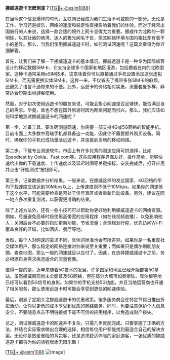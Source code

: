 **挪威遠遊卡怎麽測速？**[[TG💪+ @esim1088](https://t.me/s/esim1088)]

在当今这个信息爆炸的时代，互联网已经成为我们生活不可或缺的一部分。无论是工作、学习还是娱乐，网络的速度和稳定性直接影响着我们的体验。而对于经常出国旅行的人来说，选择一款合适的境外上网卡显得尤为重要。挪威作为北欧的一颗明珠，以其壮丽的峡湾、迷人的极光闻名于世，但其网络环境与国内相比却有着不小的差异。那么，当我们使用挪威遠遊卡时，如何测试网速呢？这篇文章将为你详细解答。

首先，让我们来了解一下挪威遠遊卡的基本情况。挪威远遊卡是一种专为国际旅客设计的移动数据SIM卡，它支持全球多个国家和地区漫游，包括挪威在内的北欧国家。这种卡通常采用eSIM技术，这意味着你可以直接通过手机设置添加这张虚拟SIM卡，而无需更换实体SIM卡。这样一来，不仅省去了携带多张SIM卡的麻烦，还避免了语言不通带来的不便。此外，远遊卡的价格相对实惠，流量套餐多样，非常适合短期出境游客使用。

然而，对于初次使用远遊卡的朋友来说，可能会担心网速是否足够快，能否满足自己的需求。毕竟，谁也不想在国外旅游时因为网络问题而扫兴。那么，我们应该如何科学地测试挪威遠遊卡的网速呢？

第一步，准备工具。要准确测量网速，你需要一部支持4G或5G网络的智能手机。目前市面上大多数中高端手机都具备这一功能，因此你不需要额外购买设备。同时，确保你的手机已成功激活远遊卡，并连接到当地的移动网络。

第二步，下载专业测速软件。市面上有许多优秀的测速应用可供选择，比如Speedtest by Ookla、Fast.com等。这些应用程序界面友好，操作简单，能够快速给出你的下载速度、上传速度以及延迟时间等关键指标。安装完成后，打开应用并点击“开始测试”按钮即可。

第三步，记录数据并分析结果。一般来说，在挪威这样的发达国家，4G网络的平均下载速度应该达到30Mbps以上，上传速度则不低于10Mbps。如果你的网速低于这个水平，可能需要检查是否处于信号盲区或者重新启动设备。另外，建议在同一地点多次重复测试，以获得更准确的结果。

除了上述方法外，还有一些小技巧可以帮助你更好地利用挪威遠遊卡的网络资源。例如，尽量避免高峰时段使用高带宽的应用程序（如在线视频直播），以免影响他人；关闭后台不必要的自动更新功能，节省流量；合理规划行程，优先访问Wi-Fi覆盖良好的区域，比如酒店、餐厅等地。

当然，每个人对网速的需求不同，具体的标准也会有所差异。如果你是一名重度社交媒体用户，那么稳定的网络连接对你来说至关重要；而如果只是偶尔刷刷朋友圈、查查地图，那么一般的网速就足以应付了。因此，在选择挪威遠遊卡之前，务必根据自身需求挑选适合的流量套餐。

值得一提的是，近年来随着5G技术的发展，许多国家和地区已经开始部署5G基站。虽然挪威目前尚未全面普及5G网络，但在部分大城市如奥斯陆、卑尔根等地已经可以看到5G信号的身影。如果你的手机支持5G功能，并且当地运营商也开通了相关服务，那么使用远遊卡时可能会享受到更快的网速体验。

最后，别忘了定期关注挪威遠遊卡的优惠政策。很多服务商会在特定节假日推出折扣活动，让你以更低的成本享受到优质的网络服务。同时，也要注意保护个人信息安全，不要随意点击不明链接或下载不可信的应用程序，以免造成财产损失。

总之，测试挪威遠遊卡的网速并不复杂，只需几步就能完成。只要掌握了正确的方法，并结合实际需求做出合理的选择，相信每位用户都能找到最适合自己的解决方案。无论你是热爱冒险的背包客，还是追求舒适体验的家庭游客，一张优质的挪威遠遊卡都将为你的旅程增添无限乐趣！

[[TG💪+ @esim1088](https://t.me/s/esim1088) ![Image](https://i.postimg.cc/4NQfJmqS/Snipaste-2025-05-13-00-14-12.png)]